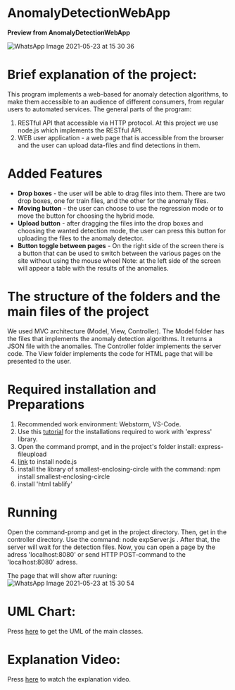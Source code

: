 # AnomalyDetectionWebApp
**Preview from AnomalyDetectionWebApp**

![WhatsApp Image 2021-05-23 at 15 30 36](https://user-images.githubusercontent.com/62257681/119260711-aa579d80-bbdc-11eb-8326-011a3e69e604.jpeg)

# Brief explanation of the project:

This program implements a web-based for anomaly detection algorithms, to make them accessible to an audience of different
consumers, from regular users to automated services.
The general parts of the program:
1) RESTful API that accessible via HTTP protocol. At this project we use node.js which implements the RESTful API.
2) WEB user application - a web page that is accessible from the browser and the user can upload data-files and find detections in them.


# Added Features

* **Drop boxes** - the user will be able to drag files into them. There are two drop boxes, one for train files, and the other for the anomaly files.
* **Moving button** - the user can choose to use the regression mode or to move the button for choosing the hybrid mode.
* **Upload button** - after dragging the files into the drop boxes and choosing the wanted detection mode, the user can press this button for
  uploading the files to the anomaly detector. 
* **Button toggle between pages** - On the right side of the screen there is a button that can be used to switch between the various pages on the site without using the mouse wheel
 Note: at the left side of the screen will appear a table with the results of the anomalies. 
 
 
# The structure of the folders and the main files of the project
We used MVC architecture (Model, View, Controller).
The Model folder has the files that implements the anomaly detection algorithms. It returns a JSON file with 
the anomalies.
The Controller folder implements the server code.
The View folder implements the code for HTML page that will be presented to the user.


# Required installation and Preparations

1) Recommended work environment: Webstorm, VS-Code.
2) Use this [tutorial](https://expressjs.com/en/starter/installing.html) for the installations required to work with 'express' library.
3) Open the command prompt, and in the project's folder install: express-fileupload
4) [link](https://nodejs.org/en/download/) to install node.js
5) install the library of smallest-enclosing-circle with the command: npm install smallest-enclosing-circle
6) install 'html tablify'


# Running 
Open the command-promp and get in the project directory. Then, get in the controller directory.
Use the command: node expServer.js . After that, the server will wait for the detection files.
Now, you can open a page by the adress 'localhost:8080' or send HTTP POST-command to the 'localhost:8080' adress.

The page that will show after ruuning:
![WhatsApp Image 2021-05-23 at 15 30 54](https://user-images.githubusercontent.com/62257681/119260715-ae83bb00-bbdc-11eb-91eb-e0ba1f860af3.jpeg)

# UML Chart:
Press [here](https://github.com/asafmor13/anomalydetectionwebapp/blob/master/UML%20webapp.png) to get the UML of the main classes.

# Explanation Video:
Press [here](https://www.youtube.com/watch?v=p2naQ8PtQY8&ab_channel=%D7%90%D7%A1%D7%A3%D7%9E%D7%95%D7%A8) to watch the explanation video.
